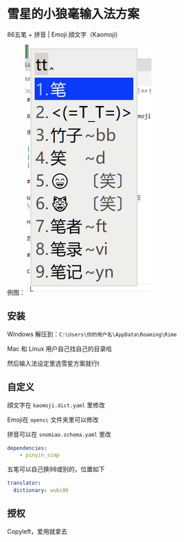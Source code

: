 # 雪星的小狼毫输入法方案

86五笔 + 拼音 | Emoji
顔文字（Kaomoji)

例图：![](例图.png)

## 安装

Windows 解压到：`C:\Users\你的用户名\AppData\Roaming\Rime`

Mac 和 Linux 用户自己找自己的目录哈

然后输入法设定里选雪星方案就行t 

## 自定义

顔文字在 `kaomoji.dict.yaml` 里修改

Emoji在 `opencc` 文件夹里可以修改

拼音可以在 `snomiao.schema.yaml` 里改
```yaml
dependencies:
    - pinyin_simp
```

五笔可以自己换98或别的，位置如下
```yaml
translator:
  dictionary: wubi86
```


## 授权

Copyleft，爱用就拿去
